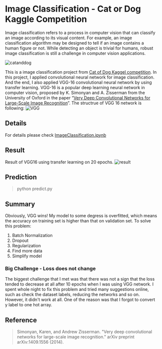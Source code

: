 # Image Classification - Cat or Dog Kaggle Competition

Image classification refers to a process in computer vision that can classify an image according to its visual content. For example, an image classification algorithm may be designed to tell if an image contains a human figure or not. While detecting an object is trivial for humans, robust image classification is still a challenge in computer vision applications.

![catanddog](https://miro.medium.com/max/2844/1*hCxU4nK6ulpnwhSpgWiPPg.png)

This is a image classification project from [Cat of Dog Kaggel competition](https://www.kaggle.com/c/dogs-vs-cats/overview/description). In this project, I applied convolutional neural network for image classification. And the end, I also applied VGG-16 convolutional neural network by using transfer learning. VGG-16 is a popular deep learning neural network in computer vision, proposed by K. Simonyan and A. Zisserman from the University of Oxford in the paper “[Very Deep Convolutional Networks for Large-Scale Image Recognition](https://arxiv.org/abs/1409.1556)”. The structrue of VGG 16 network is following:
![VGG](https://neurohive.io/wp-content/uploads/2018/11/vgg16-1-e1542731207177.png)

## Details 
For details please check [ImageClassification.ipynb](https://github.com/patrick013/Image-Classification-CNN-and-VGG/blob/master/ImageClassification.ipynb)

## Result 
Result of VGG16 using transfer learning on 20 epochs.
![result](https://raw.githubusercontent.com/patrick013/Image-Classification-CNN-and-VGG/master/pictures/a.png)

## Prediction
> python predict.py

## Summary
Obviously, VGG wins! My model to some degress is overfitted, which means the accuracy on training set is higher than that on validation set. To solve this problem:
1. Batch Normalization
2. Dropout
3. Regularization
4. Find more data
5. Simplify model

### Big Challenge - Loss does not change

The biggest challenge that I met was that there was not a sign that the loss tended to decrease at all after 10 epochs when I was using VGG network. I spent whole night to fix this problem and tried many suggestions online, such as check the dataset labels, reducing the networks and so on. However, it didn't work at all. One of the reason was that I forgot to convert y label to one hot array.

## Reference

>Simonyan, Karen, and Andrew Zisserman. "Very deep convolutional networks for large-scale image recognition." arXiv preprint arXiv:1409.1556 (2014).
